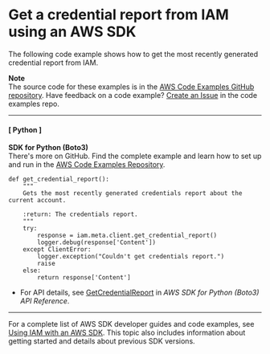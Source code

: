 # Get a credential report from IAM using an AWS SDK<a name="example_iam_GetCredentialReport_section"></a>

The following code example shows how to get the most recently generated credential report from IAM\.

**Note**  
The source code for these examples is in the [AWS Code Examples GitHub repository](https://github.com/awsdocs/aws-doc-sdk-examples)\. Have feedback on a code example? [Create an Issue](https://github.com/awsdocs/aws-doc-sdk-examples/issues/new/choose) in the code examples repo\. 

------
#### [ Python ]

**SDK for Python \(Boto3\)**  
 There's more on GitHub\. Find the complete example and learn how to set up and run in the [AWS Code Examples Repository](https://github.com/awsdocs/aws-doc-sdk-examples/tree/main/python/example_code/iam#code-examples)\. 
  

```
def get_credential_report():
    """
    Gets the most recently generated credentials report about the current account.

    :return: The credentials report.
    """
    try:
        response = iam.meta.client.get_credential_report()
        logger.debug(response['Content'])
    except ClientError:
        logger.exception("Couldn't get credentials report.")
        raise
    else:
        return response['Content']
```
+  For API details, see [GetCredentialReport](https://docs.aws.amazon.com/goto/boto3/iam-2010-05-08/GetCredentialReport) in *AWS SDK for Python \(Boto3\) API Reference*\. 

------

For a complete list of AWS SDK developer guides and code examples, see [Using IAM with an AWS SDK](sdk-general-information-section.md)\. This topic also includes information about getting started and details about previous SDK versions\.